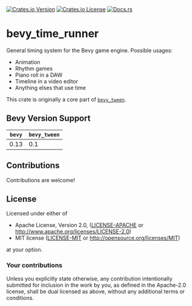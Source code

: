 [![Crates.io Version](https://img.shields.io/crates/v/bevy_time_runner?style=for-the-badge)](https://crates.io/crates/bevy_time_runner)
[![Crates.io License](https://img.shields.io/crates/l/bevy_time_runner?style=for-the-badge)](https://github.com/Multirious/bevy_time_runner/blob/main/README.md#license)
[![Docs.rs](https://img.shields.io/docsrs/bevy_time_runner?style=for-the-badge)](https://docs.rs/bevy_time_runner)

# bevy_time_runner
General timing system for the Bevy game engine.
Possible usages:
- Animation
- Rhythm games
- Piano roll in a DAW
- Timeline in a video editor
- Anything elses that use time

This crate is originally a core part of [`bevy_tween`](https://github.com/Multirious/bevy_tween).

## Bevy Version Support

|`bevy`|`bevy_tween`|
|------|------------|
|0.13  |0.1         |


## Contributions

Contributions are welcome!

## License

Licensed under either of

 * Apache License, Version 2.0, ([LICENSE-APACHE](LICENSE-APACHE) or http://www.apache.org/licenses/LICENSE-2.0)
 * MIT license ([LICENSE-MIT](LICENSE-MIT) or http://opensource.org/licenses/MIT)

at your option.

### Your contributions
Unless you explicitly state otherwise, any contribution intentionally submitted for
inclusion in the work by you, as defined in the Apache-2.0 license, shall be dual
licensed as above, without any additional terms or conditions.
